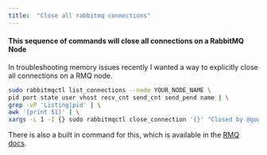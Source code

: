 ```yaml
---
title:  "Close all rabbitmq connections"
---
```


#### This sequence of commands will close all connections on a RabbitMQ Node

In troubleshooting memory issues recently I wanted a way to explicitly close all connections on a RMQ node.

```bash
sudo rabbitmqctl list_connections --node YOUR_NODE_NAME \
pid port state user vhost recv_cnt send_cnt send_pend name | \
grep -vP 'Listing|pid' | \
awk '{print $1}' | \
xargs -L 1 -I {} sudo rabbitmqctl close_connection '{}' "Closed by @gogetdane"
```

There is also a built in command for this, which is available in the [RMQ docs](https://www.rabbitmq.com/rabbitmqctl.8.html#Connection_Operations).